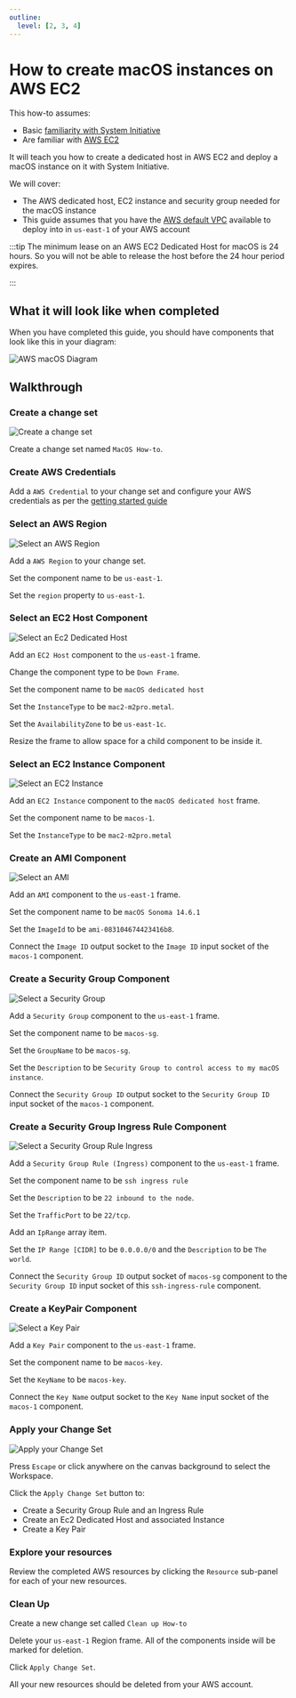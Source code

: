 ```yaml
---
outline:
  level: [2, 3, 4]
---
```


# How to create macOS instances on AWS EC2

This how-to assumes:

- Basic [familiarity with System Initiative](../tutorials/getting-started)
- Are familiar with [AWS EC2](https://docs.aws.amazon.com/ec2/)

It will teach you how to create a dedicated host in AWS EC2 and deploy a macOS
instance on it with System Initiative.

We will cover:

- The AWS dedicated host, EC2 instance and security group needed for the macOS
  instance
- This guide assumes that you have the
  [AWS default VPC](https://docs.aws.amazon.com/vpc/latest/userguide/default-vpc.html)
  available to deploy into in `us-east-1` of your AWS account

:::tip The minimum lease on an AWS EC2 Dedicated Host for macOS is 24 hours. So
you will not be able to release the host before the 24 hour period expires.

:::

## What it will look like when completed

When you have completed this guide, you should have components that look like
this in your diagram:

![AWS macOS Diagram](./aws-macos/aws-macos-complete.png)

## Walkthrough

### Create a change set

![Create a change set](./aws-macos/create-change-set.png)

Create a change set named `MacOS How-to`.

### Create AWS Credentials

Add a `AWS Credential` to your change set and configure your AWS credentials as
per the
[getting started guide](../tutorials/getting-started#add-an-aws-credential-component)

### Select an AWS Region

![Select an AWS Region](./aws-macos/select-an-aws-region.png)

Add a `AWS Region` to your change set.

Set the component name to be `us-east-1`.

Set the `region` property to `us-east-1`.

### Select an EC2 Host Component

![Select an Ec2 Dedicated Host](./aws-macos/create-ec2-dedicated-host.png)

Add an `EC2 Host` component to the `us-east-1` frame.

Change the component type to be `Down Frame`.

Set the component name to be `macOS dedicated host`

Set the `InstanceType` to be `mac2-m2pro.metal`.

Set the `AvailabilityZone` to be `us-east-1c`.

Resize the frame to allow space for a child component to be inside it.

### Select an EC2 Instance Component

![Select an EC2 Instance](./aws-macos/create-ec2-instance-component.png)

Add an `EC2 Instance` component to the `macOS dedicated host` frame.

Set the component name to be `macos-1`.

Set the `InstanceType` to be `mac2-m2pro.metal`

### Create an AMI Component

![Select an AMI](./aws-macos/create-ami-component.png)

Add an `AMI` component to the `us-east-1` frame.

Set the component name to be `macOS Sonoma 14.6.1`

Set the `ImageId` to be `ami-083104674423416b8`.

Connect the `Image ID` output socket to the `Image ID` input socket of the
`macos-1` component.

### Create a Security Group Component

![Select a Security Group](./aws-macos/create-security-group-component.png)

Add a `Security Group` component to the `us-east-1` frame.

Set the component name to be `macos-sg`.

Set the `GroupName` to be `macos-sg`.

Set the `Description` to be
`Security Group to control access to my macOS instance`.

Connect the `Security Group ID` output socket to the `Security Group ID` input
socket of the `macos-1` component.

### Create a Security Group Ingress Rule Component

![Select a Security Group Rule Ingress](./aws-macos/create-security-group-ingress-component.png)

Add a `Security Group Rule (Ingress)` component to the `us-east-1` frame.

Set the component name to be `ssh ingress rule`

Set the `Description` to be `22 inbound to the node`.

Set the `TrafficPort` to be `22/tcp`.

Add an `IpRange` array item.

Set the `IP Range [CIDR]` to be `0.0.0.0/0` and the `Description` to be
`The world`.

Connect the `Security Group ID` output socket of `macos-sg` component to the
`Security Group ID` input socket of this `ssh-ingress-rule` component.

### Create a KeyPair Component

![Select a Key Pair](./aws-macos/create-key-pair-component.png)

Add a `Key Pair` component to the `us-east-1` frame.

Set the component name to be `macos-key`.

Set the `KeyName` to be `macos-key`.

Connect the `Key Name` output socket to the `Key Name` input socket of the
`macos-1` component.

### Apply your Change Set

![Apply your Change Set](./aws-macos/apply.png)

Press `Escape` or click anywhere on the canvas background to select the
Workspace.

Click the `Apply Change Set` button to:

- Create a Security Group Rule and an Ingress Rule
- Create an Ec2 Dedicated Host and associated Instance
- Create a Key Pair

### Explore your resources

Review the completed AWS resources by clicking the `Resource` sub-panel for each
of your new resources.

### Clean Up

Create a new change set called `Clean up How-to`

Delete your `us-east-1` Region frame. All of the components inside will be
marked for deletion.

Click `Apply Change Set`.

All your new resources should be deleted from your AWS account.
